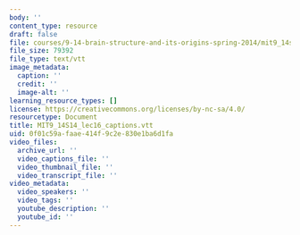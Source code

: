 ```yaml
---
body: ''
content_type: resource
draft: false
file: courses/9-14-brain-structure-and-its-origins-spring-2014/mit9_14s14_lec16_captions.vtt
file_size: 79392
file_type: text/vtt
image_metadata:
  caption: ''
  credit: ''
  image-alt: ''
learning_resource_types: []
license: https://creativecommons.org/licenses/by-nc-sa/4.0/
resourcetype: Document
title: MIT9_14S14_lec16_captions.vtt
uid: 0f01c59a-faae-414f-9c2e-830e1ba6d1fa
video_files:
  archive_url: ''
  video_captions_file: ''
  video_thumbnail_file: ''
  video_transcript_file: ''
video_metadata:
  video_speakers: ''
  video_tags: ''
  youtube_description: ''
  youtube_id: ''
---
```

